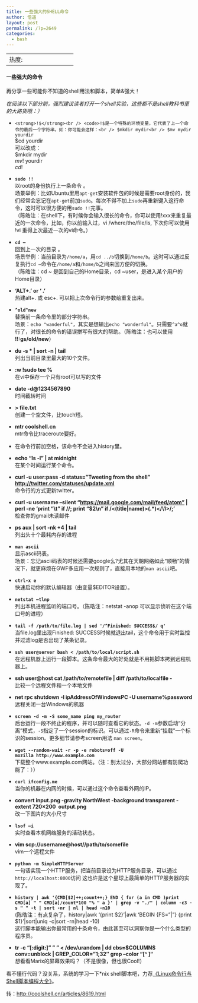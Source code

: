 ```yaml
---
title: 一些强大的SHELL命令
author: 悟道
layout: post
permalink: /?p=2649
categories:
  - bash
---
```

<table>
  <tr cellpadding=0><td>
    热度:
  </td><td cellpadding=0><img src='http://210.75.224.29/wordpress/wp-content/plugins/statpresscn/images/sun.gif' width=10 height=10 border=0 /></td><td cellpadding=0><img src='http://210.75.224.29/wordpress/wp-content/plugins/statpresscn/images/sun_dark.gif' width=10 height=10 border=0 /></td><td cellpadding=0><img src='http://210.75.224.29/wordpress/wp-content/plugins/statpresscn/images/sun_dark.gif' width=10 height=10 border=0 /></td><td cellpadding=0><img src='http://210.75.224.29/wordpress/wp-content/plugins/statpresscn/images/sun_dark.gif' width=10 height=10 border=0 /></td><td cellpadding=0><img src='http://210.75.224.29/wordpress/wp-content/plugins/statpresscn/images/sun_dark.gif' width=10 height=10 border=0 /></td></tr>
</table>

#### 一些强大的命令

再分享一些可能你不知道的shell用法和脚本，简单&强大！

*在阅读以下部分前，强烈建议读者打开一个shell实验，这些都不是shell教科书里的大路货哦：）*

*   `<strong>!$</strong><br />
<code>!$是一个特殊的环境变量，它代表了上一个命令的最后一个字符串。如：你可能会这样：<br />
$mkdir mydir<br />
$mv mydir yourdir`  
    $cd yourdir  
    可以改成：  
    $mkdir mydir  
    $mv !$ yourdir  
    $cd !$</code>

*   **`sudo !!`**  
    以root的身份执行上一条命令 。  
    场景举例：比如Ubuntu里用`apt-get`安装软件包的时候是需要root身份的，我们经常会忘记在`apt-get`前加`sudo`。每次不得不加上`sudo`再重新键入这行命令，这时可以很方便的用`sudo !!`完事。  
    （陈皓注：在shell下，有时候你会输入很长的命令，你可以使用!xxx来重复最近的一次命令，比如，你以前输入过，vi /where/the/file/is, 下次你可以使用 !vi 重得上次最近一次的vi命令。）

*   **`cd –`**  
    回到上一次的目录 。  
    场景举例：当前目录为`/home/a`，用`cd ../b`切换到`/home/b`。这时可以通过反复执行`cd –`命令在`/home/a`和`/home/b`之间来回方便的切换。  
    （陈皓注：cd ~ 是回到自己的Home目录，cd ~user，是进入某个用户的Home目录）

*   **‘ALT+.’ or ‘<ESC> .’**  
    热建alt+. 或 esc+. 可以把上次命令行的参数给重复出来。

*   **`^old^new`**  
    替换前一条命令里的部分字符串。  
    场景：`echo "wanderful"`，其实是想输出`echo "wonderful"`。只需要`^a^o`就行了，对很长的命令的错误拼写有很大的帮助。（陈皓注：也可以使用 **!!:gs/old/new**）

*   **du -s * | sort -n | tail**  
    列出当前目录里最大的10个文件。

*   **:w !sudo tee %**  
    在vi中保存一个只有root可以写的文件

*   **date -d@1234567890**  
    时间截转时间

*   <div title="Click to select this command">
      <div>
        <strong>> file.txt</strong><br /> 创建一个空文件，比touch短。
      </div>
    </div>

*   **mtr coolshell.cn**  
    mtr命令比traceroute要好。

*   在命令行前加空格，该命令不会进入history里。

*   **echo “ls -l” | at midnight**  
    在某个时间运行某个命令。

*   **curl -u user:pass -d status=”Tweeting from the shell” http://twitter.com/statuses/update.xml**  
    命令行的方式更新twitter。

*   **curl -u username –silent “https://mail.google.com/mail/feed/atom” | perl -ne ‘print “\t” if /<name>/; print “$2\n” if /<(title|name)>(.*)<\/\1>/;’**  
    检查你的gmail未读邮件

*   **ps aux | sort -nk +4 | tail**  
    列出头十个最耗内存的进程

*   **`man ascii`**  
    显示ascii码表。  
    场景：忘记ascii码表的时候还需要google么?尤其在天朝网络如此“顺畅”的情况下，就更麻烦在GWF多应用一次规则了，直接用本地的`man ascii`吧。

*   **`ctrl-x e`**  
    快速启动你的默认编辑器（由变量$EDITOR设置）。

*   **`netstat –tlnp`**  
    列出本机进程监听的端口号。（陈皓注：netstat -anop 可以显示侦听在这个端口号的进程）

*   **`tail -f /path/to/file.log | sed '/^Finished: SUCCESS$/ q'`**  
    当file.log里出现Finished: SUCCESS时候就退出tail，这个命令用于实时监控并过滤log是否出现了某条记录。

*   **`ssh user@server bash < /path/to/local/script.sh`**  
    在远程机器上运行一段脚本。这条命令最大的好处就是不用把脚本拷到远程机器上。

*   **ssh user@host cat /path/to/remotefile | diff /path/to/localfile -**  
    比较一个远程文件和一个本地文件

*   <div title="Click to select this command">
      <div>
        <strong>net rpc shutdown -I ipAddressOfWindowsPC -U username%password</strong><br /> 远程关闭一台Windows的机器
      </div>
    </div>

*   **`screen -d -m -S some_name ping my_router`**  
    后台运行一段不终止的程序，并可以随时查看它的状态。`-d -m`参数启动“分离”模式，`-S`指定了一个session的标识。可以通过`-R`命令来重新“挂载”一个标识的session。更多细节请参考screen用法 `man screen`。

*   **`wget --random-wait -r -p -e robots=off -U mozilla http://www.example.com`**  
    下载整个www.example.com网站。（注：别太过分，大部分网站都有防爬功能了：））

*   **`curl ifconfig.me`**  
    当你的机器在内网的时候，可以通过这个命令查看外网的IP。

*   **convert input.png -gravity NorthWest -background transparent -extent 720×200  output.png**  
    改一下图片的大小尺寸

*   **`lsof –i`**  
    实时查看本机网络服务的活动状态。

*   **vim scp://username@host//path/to/somefile**  
    vim一个远程文件

*   **`python -m SimpleHTTPServer`**  
    一句话实现一个HTTP服务，把当前目录设为HTTP服务目录，可以通过`http://localhost:8000`访问 这也许是这个星球上最简单的HTTP服务器的实现了。

*   **`history | awk '{CMD[$2]++;count++;} END { for (a in CMD )print CMD[a] " " CMD[a]/count*100 "% " a }' | grep -v "./" | column -c3 -s " " -t | sort -nr | nl | head -n10`**  
    (陈皓注：有点复杂了，history|awk ‘{print $2}’|awk ‘BEGIN {FS=”|”} {print $1}’|sort|uniq -c|sort -rn|head -10)  
    这行脚本能输出你最常用的十条命令，由此甚至可以洞察你是一个什么类型的程序员。

*   <div title="Click to select this command">
      <div>
        <strong>tr -c “[:digit:]” ” ” < /dev/urandom | dd cbs=$COLUMNS conv=unblock | GREP_COLOR=”1;32″ grep –color “[^ ]“</strong><br /> 想看看Marix的屏幕效果吗？（不是很像，但也很Cool!）
      </div>
    </div>

看不懂行代码？没关系，系统的学习一下*nix shell脚本吧，力荐[《Linux命令行与Shell脚本编程大全》][1]。

转：http://coolshell.cn/articles/8619.html

 [1]: http://www.ituring.com.cn/book/980